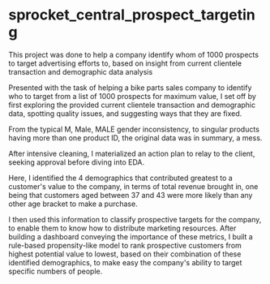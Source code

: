 # sprocket_central_prospect_targeting
This project was done to help a company identify whom of 1000 prospects to target advertising efforts to, based on insight from current clientele transaction and demographic data analysis

Presented with the task of helping a bike parts sales company to identify who to target from a list of 1000 prospects for maximum value, I set off by first exploring the provided current clientele transaction and demographic data, spotting quality issues, and suggesting ways that they are fixed.

From the typical M, Male, MALE gender inconsistency, to singular products having more than one product ID, the original data was in summary, a mess. 

After intensive cleaning, I materialized an action plan to relay to the client, seeking approval before diving into EDA.

Here, I identified the 4 demographics that contributed greatest to a customer's value to the company, in terms of total revenue brought in, one being that customers aged between 37 and 43 were more likely than any other age bracket to make a purchase.

I then used this information to classify prospective targets for the company, to enable them to know how to distribute marketing resources. After building a dashboard conveying the importance of these metrics, I built a rule-based propensity-like model to rank prospective customers from highest potential value to lowest, based on their combination of these identified demographics, to make easy the company's ability to target specific numbers of people. 
